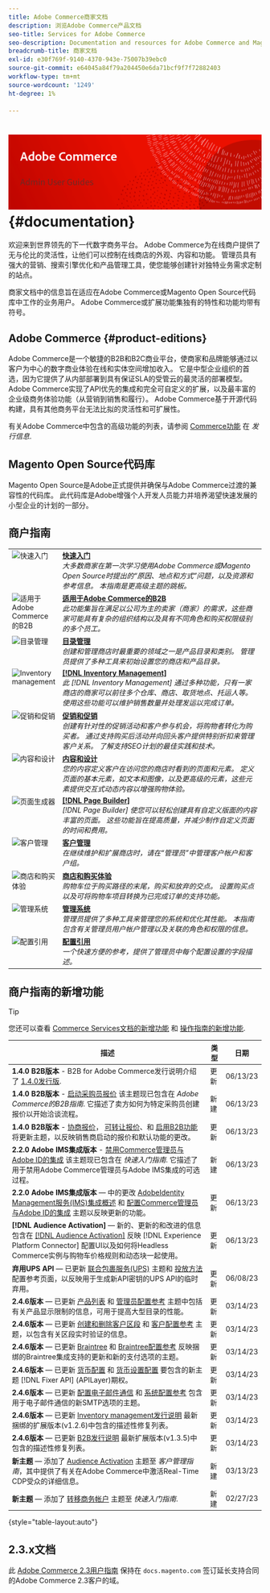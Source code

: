 ```yaml
---
title: Adobe Commerce商家文档
description: 浏览Adobe Commerce产品文档
seo-title: Services for Adobe Commerce
seo-description: Documentation and resources for Adobe Commerce and Magento Open Source users working in the Admin.
breadcrumb-title: 商家文档
exl-id: e30f769f-9140-4370-943e-75007b39ebc0
source-git-commit: e64045a84f79a204450e6da71bcf9f7f72882403
workflow-type: tm+mt
source-wordcount: '1249'
ht-degree: 1%

---
```


# <!-- use banner as heading -->![商家文档](./assets/banner-user-home.png) {#documentation}

欢迎来到世界领先的下一代数字商务平台。 Adobe Commerce为在线商户提供了无与伦比的灵活性，让他们可以控制在线商店的外观、内容和功能。 管理员具有强大的营销、搜索引擎优化和产品管理工具，使您能够创建针对独特业务需求定制的站点。

商家文档中的信息旨在适应在Adobe Commerce或Magento Open Source代码库中工作的业务用户。 Adobe Commerce或扩展功能集独有的特性和功能均带有符号。

## Adobe Commerce {#product-editions}

Adobe Commerce是一个敏捷的B2B和B2C商业平台，使商家和品牌能够通过以客户为中心的数字商业体验在线和实体空间增加收入。 它是中型企业组织的首选，因为它提供了从内部部署到具有保证SLA的受管云的最灵活的部署模型。 Adobe Commerce实现了API优先的集成和完全可自定义的扩展，以及最丰富的企业级商务体验功能（从营销到销售和履行）。 Adobe Commerce基于开源代码构建，具有其他商务平台无法比拟的灵活性和可扩展性。

有关Adobe Commerce中包含的高级功能的列表，请参阅 [Commerce功能](https://experienceleague.adobe.com/docs/commerce-operations/release/features.html?lang=en) 在 _发行信息_.

## Magento Open Source代码库

Magento Open Source是Adobe正式提供并确保与Adobe Commerce过渡的兼容性的代码库。 此代码库是Adobe增强个人开发人员能力并培养渴望快速发展的小型企业的计划的一部分。

## 商户指南

<table>
<tr>
   <td valign="top" width="60px">
       <img alt="快速入门" src="./assets/icon-lightbulb.svg" width="40" height="40" /></td>
   <td valign="top">
   <a href="https://experienceleague.adobe.com/docs/commerce-admin/start/guide-overview.html"><strong>快速入门</strong></a>
    <div>
    <em>大多数商家在第一次学习使用Adobe Commerce或Magento Open Source时提出的“原因、地点和方式”问题，以及资源和参考信息。 本指南是更高级主题的跳板。</em>
    <br> </div>
  </td>
  </tr>
<tr>
  <td valign="top">
      <img alt="适用于Adobe Commerce的B2B" src="./assets/icon-building.svg" width="40" height="40"/></td>
   <td valign="top"><a href="https://experienceleague.adobe.com/docs/commerce-admin/b2b/guide-overview.html"><strong>适用于Adobe Commerce的B2B</strong></a>
    <div><em>此功能集旨在满足以公司为主的卖家（商家）的需求，这些商家可能具有复杂的组织结构以及具有不同角色和购买权限级别的多个员工。</em>
    <br></div>
  </td>
</tr>
<tr>
  <td valign="top">
    <img alt="目录管理" src="./assets/icon-shop.svg" width="40" height="40"/></td>
   <td valign="top"><a href="https://experienceleague.adobe.com/docs/commerce-admin/catalog/guide-overview.html"><strong>目录管理</strong></a>
    <div><em>创建和管理商店时最重要的领域之一是产品目录和类别。 管理员提供了多种工具来初始设置您的商店和产品目录。</em>
    <br></div>
  </td>
    </tr>
<tr>
    <td valign="top">
       <img alt="Inventory management" src="./assets/icon-transfer.svg" width="40" height="40"/></td>
   <td valign="top"><a href="https://experienceleague.adobe.com/docs/commerce-admin/inventory/guide-overview.html"> <strong>[!DNL Inventory Management]</strong></a>
    <div><em>此 [!DNL Inventory Management] 通过多种功能，只有一家商店的商家可以前往多个仓库、商店、取货地点、托运人等。 使用这些功能可以维护销售数量并处理发运以完成订单。 </em></div>
  </td>
</tr>
<tr>
    <td valign="top">
       <img alt="促销和促销" src="./assets/icon-labels.svg" width="40" height="40"/></td>
   <td valign="top"><a href="https://experienceleague.adobe.com/docs/commerce-admin/marketing/guide-overview.html"> <strong>促销和促销</strong></a>
    <div><em>创建有针对性的促销活动和客户参与机会，将购物者转化为购买者。 通过支持购买后活动并向回头客户提供特别折扣来管理客户关系。 了解支持SEO计划的最佳实践和技术。</em></div>
  </td>
</tr>
<tr>
    <td valign="top">
       <img alt="内容和设计" src="./assets/icon-color-wheel.svg" width="40" height="40"/></td>
   <td valign="top"><a href="https://experienceleague.adobe.com/docs/commerce-admin/content-design/guide-overview.html"> <strong>内容和设计</strong></a>
    <div><em>您的内容定义客户在访问您的商店时看到的页面和元素。 定义页面的基本元素，如文本和图像，以及更高级的元素，这些元素提供交互式动态内容以增强购物体验。</em></div>
  </td>
</tr>
<tr>
    <td valign="top">
       <img alt="页面生成器" src="./assets/icon-web-pages.svg" width="40" height="40"/></td>
   <td valign="top"><a href="https://experienceleague.adobe.com/docs/commerce-admin/page-builder/guide-overview.html"> <strong>[!DNL Page Builder]</strong></a>
    <div><em>[!DNL Page Builder] 使您可以轻松创建具有自定义版面的内容丰富的页面。 这些功能旨在提高质量，并减少制作自定义页面的时间和费用。</em></div>
  </td>
</tr>
<tr>
    <td valign="top">
       <img alt="客户管理" src="./assets/icon-demographic.svg" width="40" height="40"/></td>
   <td valign="top"><a href="https://experienceleague.adobe.com/docs/commerce-admin/customers/guide-overview.html"> <strong>客户管理</strong></a>
    <div><em>在继续维护和扩展商店时，请在“管理员”中管理客户帐户和客户组。</em></div>
  </td>
</tr>
<tr>
    <td valign="top">
       <img alt="商店和购买体验" src="./assets/icon-shopping-cart.svg" width="40" height="40"/></td>
   <td valign="top"><a href="https://experienceleague.adobe.com/docs/commerce-admin/stores-sales/guide-overview.html"> <strong>商店和购买体验</strong></a>
    <div><em>购物车位于购买路径的末尾，购买和放弃的交点。 设置购买点以及可将购物车项目转换为已完成订单的支持功能。</em></div>
  </td>
</tr>
<tr>
    <td valign="top">
       <img alt="管理系统" src="./assets/icon-globe-grid.svg" width="40" height="40"/></td>
   <td valign="top"><a href="https://experienceleague.adobe.com/docs/commerce-admin/systems/guide-overview.html"> <strong>管理系统</strong></a>
    <div><em>管理员提供了多种工具来管理您的系统和优化其性能。 本指南包含有关管理员用户帐户管理以及关联的角色和权限的信息。</em></div>
  </td>
</tr>
<tr>
    <td valign="top">
       <img alt="配置引用" src="./assets/icon-settings.svg" width="40" height="40"/></td>
   <td valign="top"><a href="https://experienceleague.adobe.com/docs/commerce-admin/config/guide-overview.html"> <strong>配置引用</strong></a>
    <div><em>一个快速方便的参考，提供了管理员中每个配置设置的字段描述。</em></div>
  </td>
</tr>
</table>

## 商户指南的新增功能

>[!TIP]
>
>您还可以查看 [Commerce Services文档的新增功能](https://experienceleague.adobe.com/docs/commerce-merchant-services/user-guides/home.html#what%E2%80%99s-new) 和 [操作指南的新增功能](https://experienceleague.adobe.com/docs/commerce-operations/operational-guides/home.html#what%E2%80%99s-new).

| 描述 | 类型 | 日期 |
| ----------- | ---- | ---- |
| **1.4.0 B2B版本** - B2B for Adobe Commerce发行说明介绍了 [1.4.0发行版](../b2b/release-notes.md#b2b-v140). | 更新 | 06/13/23 |
| **1.4.0 B2B版本** - [启动采购员报价](../b2b/sales-rep-initiates-quote.md) 该主题现已包含在 _Adobe Commerce的B2B指南_. 它描述了卖方如何为特定采购员创建报价以开始洽谈流程。 | 新建 | 06/13/23 |
| **1.4.0 B2B版本** - [协商报价](../b2b/quote-price-negotiation.md)， [可转让报价](../b2b/quotes.md)、和 [启用B2B功能](../b2b/enable-basic-features.md) 将更新主题，以反映销售商启动的报价和默认功能的更改。 | 更新 | 06/13/23 |
| **2.2.0 Adobe IMS集成版本** - [禁用Commerce管理员与Adobe ID的集成](../getting-started/adobe-ims-disable.md) 该主题现已包含在 _快速入门指南_. 它描述了用于禁用Adobe Commerce管理员与Adobe IMS集成的可选过程。 | 新建 | 06/13/23 |
| **2.2.0 Adobe IMS集成版本**  — 中的更改 [AdobeIdentity Management服务(IMS)集成概述](../getting-started/adobe-ims-integration-overview.md) 和 [配置Commerce管理员与Adobe ID的集成](../getting-started/adobe-ims-config.md) 主题以反映更新的功能。 | 更新 | 06/13/23 |
| **[!DNL Audience Activation]**  — 新的、更新的和改进的信息包含在 [[!DNL Audience Activation]](../customers/audience-activation.md) 反映 [!DNL Experience Platform Connector] 配置UI以及如何将Headless Commerce实例与购物车价格规则和动态块一起使用。 | 更新 | 06/13/23 |
| **弃用UPS API**  — 已更新 [联合包裹服务(UPS)](../stores-purchase/ups.md) 主题和 [投放方法](../configuration-reference/sales/delivery-methods.md#ups) 配置参考页面，以反映用于生成新API密钥的UPS API的临时弃用。 | 更新 | 06/08/23 |
| **2.4.6版本**  — 已更新 [产品列表](../catalog/products-list.md) 和 [管理员配置参考](../configuration-reference/advanced/admin.md) 主题中包括有关产品显示限制的信息，可用于提高大型目录的性能。 | 更新 | 03/14/23 |
| **2.4.6版本**  — 已更新 [创建和删除客户区段](../customers/customer-segment-create.md) 和 [客户配置参考](../configuration-reference/customers/customer-configuration.md) 主题，以包含有关区段实时验证的信息。 | 更新 | 03/14/23 |
| **2.4.6版本**  — 已更新 [Braintree](../stores-purchase/braintree.md) 和 [Braintree配置参考](../configuration-reference/sales/braintree.md) 反映捆绑的Braintree集成支持的更新和新的支付选项的主题。 | 更新 | 03/14/23 |
| **2.4.6版本**  — 已更新 [货币配置](../stores-purchase/currency-configuration.md) 和 [货币设置配置](../configuration-reference/general/currency-setup.md) 要包含的新主题 [!DNL Fixer API] (APILayer)期权。 | 更新 | 03/14/23 |
| **2.4.6版本**  — 已更新 [配置电子邮件通信](../systems/email-communications.md) 和 [系统配置参考](../configuration-reference/advanced/system.md#uicontrol-mail-sending-settings) 包含用于电子邮件通信的新SMTP选项的主题。 | 更新 | 03/14/23 |
| **2.4.6版本**  — 已更新 [Inventory management发行说明](../inventory-management/release-notes.md) 最新捆绑的扩展版本(v1.2.6)中包含的描述性修复列表。 | 更新 | 03/14/23 |
| **2.4.6版本**  — 已更新 [B2B发行说明](../b2b/release-notes.md) 最新扩展版本(v1.3.5)中包含的描述性修复列表。 | 更新 | 03/14/23 |
| **新主题**  — 添加了 [Audience Activation](../getting-started/commerce-account-transfer.md) 主题至 _客户管理指南_，其中提供了有关在Adobe Commerce中激活Real-Time CDP受众的详细信息。 | 新建 | 03/13/23 |
| **新主题**  — 添加了 [转移商务帐户](../getting-started/commerce-account-transfer.md) 主题至 _快速入门指南_. | 新建 | 02/27/23 |

{style="table-layout:auto"}

## 2.3.x文档

此 [Adobe Commerce 2.3用户指南](https://docs.magento.com/user-guide/v2.3/) 保持在 `docs.magento.com` 签订延长支持合同的Adobe Commerce 2.3客户的域。
